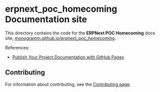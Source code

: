 # **erpnext_poc_homecoming** Documentation site

This directory contains the code for the **ERPNext POC Homecoming** docs site, [monogramm.github.io/erpnext_poc_homecoming](https://monogramm.github.io/erpnext_poc_homecoming).

References:

-   [Publish Your Project Documentation with GitHub Pages](https://github.blog/2016-08-22-publish-your-project-documentation-with-github-pages/)

## Contributing

For information about contributing, see the [Contributing page](https://github.com/Monogramm/erpnext_poc_homecoming/blob/master/CONTRIBUTING.md).
